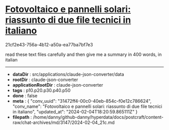 # [Fotovoltaico e pannelli solari: riassunto di due file tecnici in italiano](https://claude.ai/chat/31472ff4-00c0-40eb-854c-f0e12c786624)

21cf2e43-756a-4b12-a50a-ea77ba7bf7e3

read these text files carefully and then give me a summary in 400 words, in italian

---

* **dataDir** : src/applications/claude-json-converter/data
* **rootDir** : claude-json-converter
* **applicationRootDir** : claude-json-converter
* **tags** : p10.p20.p30.p40.p50
* **done** : false
* **meta** : {
  "conv_uuid": "31472ff4-00c0-40eb-854c-f0e12c786624",
  "conv_name": "Fotovoltaico e pannelli solari: riassunto di due file tecnici in italiano",
  "updated_at": "2024-02-04T18:20:59.865111Z"
}
* **filepath** : /home/danny/github-danny/hyperdata/docs/postcraft/content-raw/chat-archives/md/3147/2024-02-04_21c.md